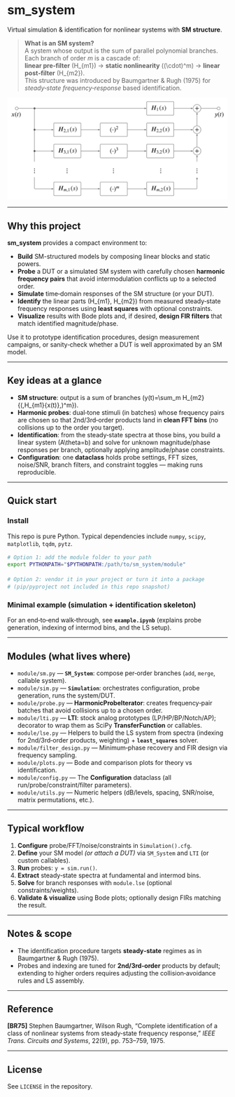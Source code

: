 # sm_system

Virtual simulation & identification for nonlinear systems with **SM structure**.

> **What is an SM system?**  
> A system whose output is the sum of parallel polynomial branches. Each branch of order *m* is a cascade of:  
> **linear pre‑filter** \(H_{m1}\) → **static nonlinearity** \((\cdot)^m\) → **linear post‑filter** \(H_{m2}\).  
> This structure was introduced by Baumgartner & Rugh (1975) for *steady‑state frequency‑response* based identification.

![SM-System](https://github.com/2mrwolke/sm_system/blob/main/SM.png)

---

## Why this project
**sm_system** provides a compact environment to:
- **Build** SM-structured models by composing linear blocks and static powers.
- **Probe** a DUT or a simulated SM system with carefully chosen **harmonic frequency pairs** that avoid intermodulation conflicts up to a selected order.
- **Simulate** time‑domain responses of the SM structure (or your DUT).
- **Identify** the linear parts \(H_{m1}, H_{m2}\) from measured steady‑state frequency responses using **least squares** with optional constraints.
- **Visualize** results with Bode plots and, if desired, **design FIR filters** that match identified magnitude/phase.

Use it to prototype identification procedures, design measurement campaigns, or sanity‑check whether a DUT is well approximated by an SM model.

---

## Key ideas at a glance
- **SM structure**: output is a sum of branches \(y(t)=\sum_m H_{m2}\{(\,H_{m1}\{x(t)\}\,)^m\}\).
- **Harmonic probes**: dual‑tone stimuli (in batches) whose frequency pairs are chosen so that 2nd/3rd‑order products land in **clean FFT bins** (no collisions up to the order you target).
- **Identification**: from the steady‑state spectra at those bins, you build a linear system \(A\theta=b\) and solve for unknown magnitude/phase responses per branch, optionally applying amplitude/phase constraints.
- **Configuration**: one **dataclass** holds probe settings, FFT sizes, noise/SNR, branch filters, and constraint toggles — making runs reproducible.

---

## Quick start

### Install
This repo is pure Python. Typical dependencies include `numpy`, `scipy`, `matplotlib`, `tqdm`, `pytz`.
```bash
# Option 1: add the module folder to your path
export PYTHONPATH="$PYTHONPATH:/path/to/sm_system/module"

# Option 2: vendor it in your project or turn it into a package
# (pip/pyproject not included in this repo snapshot)
```

### Minimal example (simulation + identification skeleton)

For an end‑to‑end walk‑through, see **`example.ipynb`** (explains probe generation, indexing of intermod bins, and the LS setup).

---

## Modules (what lives where)
- `module/sm.py` — **`SM_System`**: compose per‑order branches (`add`, `merge`, callable system).
- `module/sim.py` — **`Simulation`**: orchestrates configuration, probe generation, runs the system/DUT.
- `module/probe.py` — **HarmonicProbeIterator**: creates frequency‑pair batches that avoid collisions up to a chosen order.
- `module/lti.py` — **LTI**: stock analog prototypes (LP/HP/BP/Notch/AP); decorator to wrap them as SciPy **TransferFunction** or callables.
- `module/lse.py` — Helpers to build the LS system from spectra (indexing for 2nd/3rd‑order products, weighting) + **`least_squares`** solver.
- `module/filter_design.py` — Minimum‑phase recovery and FIR design via frequency sampling.
- `module/plots.py` — Bode and comparison plots for theory vs identification.
- `module/config.py` — The **Configuration** dataclass (all run/probe/constraint/filter parameters).
- `module/utils.py` — Numeric helpers (dB/levels, spacing, SNR/noise, matrix permutations, etc.).

---

## Typical workflow
1. **Configure** probe/FFT/noise/constraints in `Simulation().cfg`.
2. **Define** your SM model *(or attach a DUT)* via `SM_System` and `LTI` (or custom callables).
3. **Run** probes: `y = sim.run()`.
4. **Extract** steady‑state spectra at fundamental and intermod bins.
5. **Solve** for branch responses with `module.lse` (optional constraints/weights).
6. **Validate & visualize** using Bode plots; optionally design FIRs matching the result.

---

## Notes & scope
- The identification procedure targets **steady‑state** regimes as in Baumgartner & Rugh (1975).
- Probes and indexing are tuned for **2nd/3rd‑order** products by default; extending to higher orders requires adjusting the collision‑avoidance rules and LS assembly.

---

## Reference
**[BR75]** Stephen Baumgartner, Wilson Rugh, “Complete identification of a class of nonlinear systems from steady‑state frequency response,” *IEEE Trans. Circuits and Systems*, 22(9), pp. 753–759, 1975.

---

## License
See `LICENSE` in the repository.

